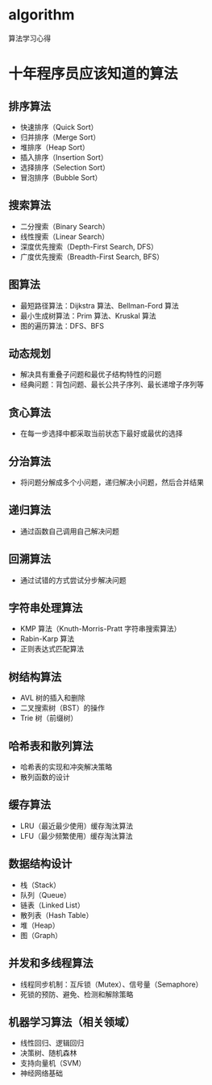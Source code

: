 # algorithm
算法学习心得

# 十年程序员应该知道的算法

## 排序算法
- 快速排序（Quick Sort）
- 归并排序（Merge Sort）
- 堆排序（Heap Sort）
- 插入排序（Insertion Sort）
- 选择排序（Selection Sort）
- 冒泡排序（Bubble Sort）

## 搜索算法
- 二分搜索（Binary Search）
- 线性搜索（Linear Search）
- 深度优先搜索（Depth-First Search, DFS）
- 广度优先搜索（Breadth-First Search, BFS）

## 图算法
- 最短路径算法：Dijkstra 算法、Bellman-Ford 算法
- 最小生成树算法：Prim 算法、Kruskal 算法
- 图的遍历算法：DFS、BFS

## 动态规划
- 解决具有重叠子问题和最优子结构特性的问题
- 经典问题：背包问题、最长公共子序列、最长递增子序列等

## 贪心算法
- 在每一步选择中都采取当前状态下最好或最优的选择

## 分治算法
- 将问题分解成多个小问题，递归解决小问题，然后合并结果

## 递归算法
- 通过函数自己调用自己解决问题

## 回溯算法
- 通过试错的方式尝试分步解决问题

## 字符串处理算法
- KMP 算法（Knuth-Morris-Pratt 字符串搜索算法）
- Rabin-Karp 算法
- 正则表达式匹配算法

## 树结构算法
- AVL 树的插入和删除
- 二叉搜索树（BST）的操作
- Trie 树（前缀树）

## 哈希表和散列算法
- 哈希表的实现和冲突解决策略
- 散列函数的设计

## 缓存算法
- LRU（最近最少使用）缓存淘汰算法
- LFU（最少频繁使用）缓存淘汰算法

## 数据结构设计
- 栈（Stack）
- 队列（Queue）
- 链表（Linked List）
- 散列表（Hash Table）
- 堆（Heap）
- 图（Graph）

## 并发和多线程算法
- 线程同步机制：互斥锁（Mutex）、信号量（Semaphore）
- 死锁的预防、避免、检测和解除策略

## 机器学习算法（相关领域）
- 线性回归、逻辑回归
- 决策树、随机森林
- 支持向量机（SVM）
- 神经网络基础
